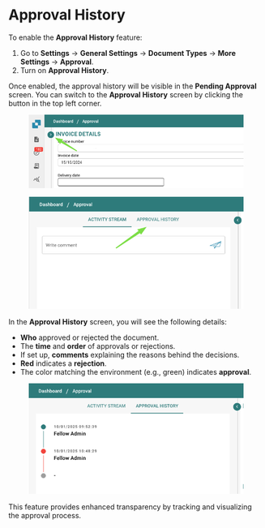 # Approval History

To enable the **Approval History** feature:

1. Go to **Settings** → **General Settings** → **Document Types** → **More Settings** → **Approval**.
2. Turn on **Approval History**.

Once enabled, the approval history will be visible in the **Pending Approval** screen. You can switch to the **Approval History** screen by clicking the button in the top left corner.

<figure><img src="../../../../../../.gitbook/assets/image (21).png" alt=""><figcaption></figcaption></figure>

<figure><img src="../../../../../../.gitbook/assets/image (23).png" alt=""><figcaption></figcaption></figure>

In the **Approval History** screen, you will see the following details:

* **Who** approved or rejected the document.
* The **time** and **order** of approvals or rejections.
* If set up, **comments** explaining the reasons behind the decisions.
* **Red** indicates a **rejection**.
* The color matching the environment (e.g., green) indicates **approval**.

<figure><img src="../../../../../../.gitbook/assets/image (24).png" alt=""><figcaption></figcaption></figure>

This feature provides enhanced transparency by tracking and visualizing the approval process.



